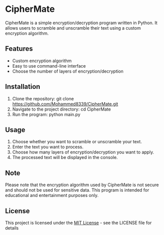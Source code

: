 # CipherMate

CipherMate is a simple encryption/decryption program written in Python. It allows users to scramble and unscramble their text using a custom encryption algorithm.


## Features

- Custom encryption algorithm
- Easy to use command-line interface
- Choose the number of layers of encryption/decryption


## Installation

1. Clone the repository: git clone https://github.com/Mohammed8339/CipherMate.git
2. Navigate to the project directory: cd CipherMate
3. Run the program: python main.py

## Usage

1. Choose whether you want to scramble or unscramble your text.
2. Enter the text you want to process.
3. Choose how many layers of encryption/decryption you want to apply.
4. The processed text will be displayed in the console.

## Note
Please note that the encryption algorithm used by CipherMate is not secure and should not be used for sensitive data. This program is intended for educational and entertainment purposes only.

## License
This project is licensed under the [MIT License](https://opensource.org/licenses/MIT) - see the LICENSE file for details
